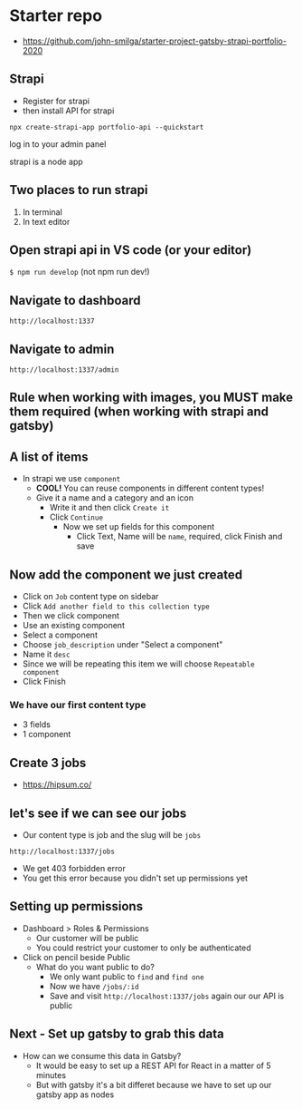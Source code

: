 # Starter repo
* https://github.com/john-smilga/starter-project-gatsby-strapi-portfolio-2020

## Strapi
* Register for strapi
* then install API for strapi

`npx create-strapi-app portfolio-api --quickstart`

log in to your admin panel

strapi is a node app

## Two places to run strapi
1. In terminal
2. In text editor

## Open strapi api in VS code (or your editor)
`$ npm run develop` (not npm run dev!)

## Navigate to dashboard
`http://localhost:1337`

## Navigate to admin
`http://localhost:1337/admin`

## Rule when working with images, you MUST make them required (when working with strapi and gatsby)

## A list of items
* In strapi we use `component`
    - **COOL!** You can reuse components in different content types!
    - Give it a name and a category and an icon
        + Write it and then click `Create it`
        + Click `Continue`
            * Now we set up fields for this component
                - Click Text, Name will be `name`, required, click Finish and save

## Now add the component we just created
* Click on `Job` content type on sidebar
* Click `Add another field to this collection type`
* Then we click component
* Use an existing component
* Select a component
* Choose `job_description` under "Select a component"
* Name it `desc`
* Since we will be repeating this item we will choose `Repeatable component`
* Click Finish

### We have our first content type
* 3 fields
* 1 component

## Create 3 jobs
* https://hipsum.co/

## let's see if we can see our jobs
* Our content type is job and the slug will be `jobs`

`http://localhost:1337/jobs`

* We get 403 forbidden error
* You get this error because you didn't set up permissions yet

## Setting up permissions
* Dashboard > Roles & Permissions
    - Our customer will be public
    - You could restrict your customer to only be authenticated
* Click on pencil beside Public
    - What do you want public to do?
        + We only want public to `find` and `find one`
        + Now we have `/jobs/:id`
        + Save and visit `http://localhost:1337/jobs` again our our API is public

## Next - Set up gatsby to grab this data
* How can we consume this data in Gatsby?
    - It would be easy to set up a REST API for React in a matter of 5 minutes
    - But with gatsby it's a bit differet because we have to set up our gatsby app as nodes
